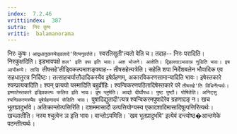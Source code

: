 ```yaml
---
index:  7.2.46
vrittiindex:  387
sutra:  निरः कुषः
vritti:  balamanorama 
---
```


निरः कुषः। `आद्र्धातुकस्येड्वलादे'रित्यनुवर्तते। `स्वरतिसूती'त्यतो वेति च। तदाह-- निरः परादिति। निरकुक्षदिति। इडभावपक्षे `शल' इति क्स इति भावः। अश भोजने। आशेति। द्विहल्त्वाऽभावान्न नुडिति भावः। इष आभीक्ष्ण्ये। तासि `तीषसहे'तीड्विकल्पमाशङ्क्याह-- तीषसहेत्यत्रेति। सहेति शपा निर्देशबलेन भौवादिक एव सहधातुरत्र निर्दिष्टः। तत्साहचर्यात्तौदादिकस्यैव इषेर्ग्रहणम्, अकारविकरणसामान्यादिति भावः। इषेस्तकारे श्यन्प्रत्ययादिति। श्यन् प्रत्ययो यस्मादिति बहुव्रीहिः। श्यन्विकरणपठितादिषेस्तकारे परे `तीषसहे'ति विधिर्नेत्यर्थः। इष्णातेस्तकारे इड्विकल्पः फलित इति भावः। प्रूष प्लुषेति। आद्यो दीर्घोपधः। पुष्ट पुष्टौ। पोषितेति। अनिट्सु श्यन्विकरणस्यैव पुषेर्ग्रहणादयं सेडिति भावः। `पुषादिद्युतादी'त्यत्र श्यन्विकरमपुषादेरेव ग्रहणादङ् न। खच भूताप्रादुर्भावे। अतिक्रान्तोत्पत्तिरिति। दशममासादौ उत्पत्तियोग्यस्य एकादशादिमासादिषूत्पत्तिरित्यर्थः। खच्ञातीति। नस्य श्चुत्वेन ञ इति भावः। वान्तोऽयमिति। `खव भूतप्रादुर्भावे' इत्येवं दन्त्योष्ठ�आन्तमेके पठन्तीत्यर्थः।

